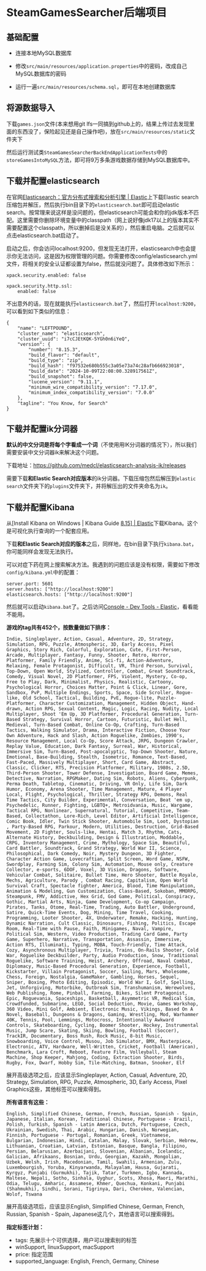 # SteamGamesSearcher后端项目



## 基础配置

* 连接本地MySQL数据库

* 修改`src/main/resources/application.properties`中的密码，改成自己MySQL数据库的密码

* 运行一遍`src/main/resources/schema.sql`，即可在本地创建数据库



## 将源数据导入

下载`games.json`文件(本来想用git lfs一同搞到github上的，结果上传过去发现里面的东西没了，保险起见还是自己操作吧)，放在`src/main/resources/static`文件夹下

然后运行测试类`SteamGamesSearcherBackEndApplicationTests`中的`storeGamesIntoMySQL`方法，即可将9万多条游戏数据存储到MySQL数据库中。



## 下载并配置elasticsearch

在官网[Elasticsearch：官方分布式搜索和分析引擎 | Elastic](https://www.elastic.co/cn/elasticsearch)上下载Elastic search压缩包并解压，然后执行bin目录下的`elasticsearch.bat`即可启动elastic search。按常理来说这样是没问题的，但elasticsearch可能会和你的jdk版本不匹配。这里需要你删除环境变量中的classpath（网上说好像jdk17以上的版本其实不需要配置这个classpath，所以删掉后是没关系的），然后重启电脑。之后就可以点击elasticsearch.bat启动了。

启动之后，你会访问localhost:9200，但发现无法打开，elasticsearch中也会提示你无法访问，这是因为权限管理的问题。你需要修改config/elasticsearch.yml文件，将相关的安全认证都设置为false，然后就没问题了。具体修改如下所示：

```shell
xpack.security.enabled: false

xpack.security.http.ssl:
	enabled: false
```

不出意外的话，现在就能执行`elasticsearch.bat`了，然后打开`localhost:9200`，可以看到如下类似的信息：

```shell
{
    "name": "LEFTPOUND",
    "cluster_name": "elasticsearch",
    "cluster_uuid": "i7cCJEtKQK-5YGh0n6iYeQ",
    "version": {
        "number": "8.15.3",
        "build_flavor": "default",
        "build_type": "zip",
        "build_hash": "f97532e680b555c3a05e73a74c28afb666923018",
        "build_date": "2024-10-09T22:08:00.328917561Z",
        "build_snapshot": false,
        "lucene_version": "9.11.1",
        "minimum_wire_compatibility_version": "7.17.0",
        "minimum_index_compatibility_version": "7.0.0"
    },
    "tagline": "You Know, for Search"
}
```



## 下载并配置ik分词器

**默认的中文分词是将每个字看成一个词**（不使用用IK分词器的情况下），所以我们需要安装中文分词器ik来解决这个问题。

下载地址：https://github.com/medcl/elasticsearch-analysis-ik/releases

需要下载**和Elastic Search对应版本**的ik分词器。下载压缩包然后解压到`elastic search`文件夹下的`plugins`文件夹下，并将解压出的文件夹命名为`ik`。



## 下载并配置Kibana

从[Install Kibana on Windows | Kibana Guide [8.15\] | Elastic](https://www.elastic.co/guide/en/kibana/current/windows.html)下载Kibana。这个是可视化执行查询的一个配套应用。

下载**和Elastic Search对应的版本**之后，同样地，在bin目录下执行`kibana.bat`，你可能同样会发现无法执行。

可以对症下药在网上搜索解决方法。我遇到的问题应该是没有权限，需要如下修改`config/kibana.yml`中的配置：

```shell
server.port: 5601  
server.hosts: ["http://localhost:9200"] 
elasticsearch.hosts: ["http://localhost:9200"] 
```

然后就可以启动`kibana.bat`了。之后访问[Console - Dev Tools - Elastic](http://localhost:5601/app/dev_tools#/console)，看看能不能用。





**游戏的tag共有452个，按数量做如下排序：**

```
Indie, Singleplayer, Action, Casual, Adventure, 2D, Strategy, Simulation, RPG, Puzzle, Atmospheric, 3D, Early Access, Pixel Graphics, Story Rich, Colorful, Exploration, Cute, First-Person, Arcade, Multiplayer, Fantasy, Funny, Shooter, Retro, Horror, Platformer, Family Friendly, Anime, Sci-fi, Action-Adventure, Relaxing, Female Protagonist, Difficult, VR, Third Person, Survival, Top-Down, Open World, Stylized, Controller, Combat, Great Soundtrack, Comedy, Visual Novel, 2D Platformer, FPS, Violent, Mystery, Co-op, Free to Play, Dark, Minimalist, Physics, Realistic, Cartoony, Psychological Horror, Choices Matter, Point & Click, Linear, Gore, Sandbox, PvP, Multiple Endings, Sports, Space, Side Scroller, Rogue-like, Old School, Tactical, Building, PvE, Rogue-lite, Puzzle-Platformer, Character Customization, Management, Hidden Object, Hand-drawn, Action RPG, Sexual Content, Magic, Logic, Racing, Nudity, Local Multiplayer, Shoot 'Em Up, 3D Platformer, Procedural Generation, Turn-Based Strategy, Survival Horror, Cartoon, Futuristic, Bullet Hell, Medieval, Turn-Based Combat, Online Co-Op, Crafting, Turn-Based Tactics, Walking Simulator, Drama, Interactive Fiction, Choose Your Own Adventure, Hack and Slash, Action Roguelike, Zombies, 1990's, Resource Management, Local Co-Op, Score Attack, JRPG, Dungeon Crawler, Replay Value, Education, Dark Fantasy, Surreal, War, Historical, Immersive Sim, Turn-Based, Post-apocalyptic, Top-Down Shooter, Nature, Emotional, Base-Building, Stealth, Isometric, Romance, Text-Based, Fast-Paced, Massively Multiplayer, Short, Card Game, Abstract, Classic, Clicker, RTS, Precision Platformer, Military, 1980s, 2.5D, Third-Person Shooter, Tower Defense, Investigation, Board Game, Memes, Detective, Narration, RPGMaker, Dating Sim, Robots, Aliens, Cyberpunk, Perma Death, Tabletop, Cinematic, Driving, VR Only, Life Sim, Dark Humor, Economy, Arena Shooter, Time Management, Mature, 4 Player Local, Flight, Psychological, Thriller, Strategy RPG, Demons, Real Time Tactics, City Builder, Experimental, Conversation, Beat 'em up, Psychedelic, Runner, Fighting, LGBTQ+, Metroidvania, Music, Wargame, Tactical RPG, Nonlinear, Supernatural, Tutorial, Competitive, Team-Based, Collectathon, Lore-Rich, Level Editor, Artificial Intelligence, Comic Book, Idler, Twin Stick Shooter, Automobile Sim, Loot, Dystopian , Party-Based RPG, Parkour, Modern, Utilities, Destruction, Grid-Based Movement, 2D Fighter, Souls-like, Hentai, Match 3, Rhythm, Cats, Alternate History, Deckbuilding, Design & Illustration, Moddable, CRPG, Inventory Management, Crime, Mythology, Space Sim, Beautiful, Card Battler, Soundtrack, Grand Strategy, World War II, Science, Philosophical, Dark Comedy, Noir, Mystery Dungeon, 3D Fighter, Character Action Game, Lovecraftian, Split Screen, Word Game, NSFW, Swordplay, Farming Sim, Colony Sim, Automation, Mouse only, Creature Collector, e-sports, 6DOF, Voxel, 3D Vision, Dragons, Software, Vehicular Combat, Solitaire, Bullet Time, Hero Shooter, Battle Royale, Mechs, Agriculture, Parody , Combat Racing, Capitalism, Open World Survival Craft, Spectacle fighter, America, Blood, Time Manipulation, Animation & Modeling, Gun Customization, Class-Based, Sokoban, MMORPG, Steampunk, FMV, Addictive, Hex Grid, God Game, Political, Conspiracy, Gothic, Martial Arts, Ninja, Game Development, Co-op Campaign, Pirates, Tanks, Otome, Real-Time, Trading, Auto Battler, Underground, Satire, Quick-Time Events, Dog, Mining, Time Travel, Cooking, Programming, Looter Shooter, 4X, Underwater, Remake, Hacking, Hunting, Dynamic Narration, Cult Classic, Dinosaurs, Fishing, Politics, Escape Room, Real-Time with Pause, Faith, Minigames, Naval, Vampire, Political Sim, Western, Video Production, Trading Card Game, Party Game, Superhero, Narrative, Transportation, Assassin, Immersive, Action RTS, Illuminati, Typing, MOBA, Touch-Friendly, Time Attack, Cozy, Asynchronous Multiplayer, Trivia, Trains, On-Rails Shooter, Cold War, Roguelike Deckbuilder, Party, Audio Production, Snow, Traditional Roguelike, Software Training, Heist, Archery, Offroad, Naval Combat, Diplomacy, Music-Based Procedural Generation, Experience, Football, Kickstarter, Villain Protagonist, Soccer, Sailing, Mars, Wholesome, Chess, Foreign, Nostalgia, GameMaker, Gambling, Horses, Sequel, Sniper, Boxing, Photo Editing, Episodic, World War I, Golf, Spelling, Jet, Unforgiving, Motorbike, Outbreak Sim, Transhumanism, Werewolves, Web Publishing, Rome, Pinball, Farming, Bikes, Silent Protagonist, Epic, Roguevania, Spaceships, Basketball, Asymmetric VR, Medical Sim, Crowdfunded, Submarine, LEGO, Social Deduction, Movie, Games Workshop, 360 Video, Mini Golf, Ambient, Electronic Music, Vikings, Based On A Novel, Baseball, Dungeons & Dragons, Gaming, Wrestling, Mod, Warhammer 40K, Tennis, Pool, Lemmings, Motocross, Intentionally Awkward Controls, Skateboarding, Cycling, Boomer Shooter, Hockey, Instrumental Music, Jump Scare, Skating, Skiing, Bowling, Football (Soccer), TrackIR, Documentary, Boss Rush, Rock Music, 8-bit Music, Snowboarding, Voice Control, Musou, Job Simulator, BMX, Masterpiece, Electronic, ATV, Hardware, Well-Written, Cricket, Football (American), Benchmark, Lara Croft, Reboot, Feature Film, Volleyball, Steam Machine, Shop Keeper, Mahjong, Coding, Extraction Shooter, Birds, Rugby, Fox, Dwarf, Hobby Sim, Tile-Matching, Batman, Snooker, Elf
```

展开高级选项之后，应该显示Singleplayer, Action, Casual, Adventure, 2D, Strategy, Simulation, RPG, Puzzle, Atmospheric, 3D, Early Access, Pixel Graphics这些，其他标签可以搜索得到。



**所有语言有这些：**

```shell
English, Simplified Chinese, German, French, Russian, Spanish - Spain, Japanese, Italian, Korean, Traditional Chinese, Portuguese - Brazil, Polish, Turkish, Spanish - Latin America, Dutch, Portuguese, Czech, Ukrainian, Swedish, Thai, Arabic, Hungarian, Danish, Norwegian, Finnish, Portuguese - Portugal, Romanian, Greek, Vietnamese, Bulgarian, Indonesian, Hindi, Catalan, Malay, Slovak, Serbian, Hebrew, Lithuanian, Croatian, Latvian, Estonian, Basque, Bangla, Filipino, Persian, Belarusian, Azerbaijani, Slovenian, Albanian, Icelandic, Galician, Afrikaans, Bosnian, Urdu, Georgian, Kazakh, Mongolian, Uzbek, Welsh, Irish, Macedonian, Tamil, Swahili, Armenian, Zulu, Luxembourgish, Yoruba, Kinyarwanda, Malayalam, Hausa, Gujarati, Kyrgyz, Punjabi (Gurmukhi), Tajik, Tatar, Turkmen, Igbo, Kannada, Maltese, Nepali, Sotho, Sinhala, Uyghur, Scots, Xhosa, Maori, Marathi, Odia, Telugu, Amharic, Assamese, Khmer, Quechua, Konkani, Punjabi (Shahmukhi), Sindhi, Sorani, Tigrinya, Dari, Cherokee, Valencian, Wolof, Tswana
```

展开高级选项后，应该显示English, Simplified Chinese, German, French, Russian, Spanish - Spain, Japanese这几个，其他语言可以搜索得到。



**指定标签计划：**

* tags: 先展示十个可供选择，用户可以搜索别的标签
* winSupport, linuxSupport, macSupport
* price: 指定范围
* supported_language: English, French, Germany, Chinese

